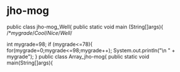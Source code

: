 # jho-mog
public class jho-mog_Well{
public static void main (String[]args){
/**mygrade*/*Cool*/*Nice*/*Well*/

int mygrade=98;
if (mygrade<=78){
for(mygrade=0;mygrade<=98;mygrade++);
System.out.println("\n " + mygrade");
}
public class Array_jho-mog{
public static void main(String[]args){
